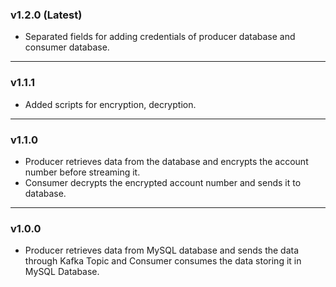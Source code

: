 ### v1.2.0 (Latest)
- Separated fields for adding credentials of producer database and consumer database.

<hr>

### v1.1.1 
- Added scripts for encryption, decryption.

<hr>

### v1.1.0

- Producer retrieves data from the database and encrypts the account number before streaming it.
- Consumer decrypts the encrypted account number and sends it to database.

<hr>

### v1.0.0

- Producer retrieves data from MySQL database and sends the data through Kafka Topic and Consumer consumes the data storing it in MySQL Database.



